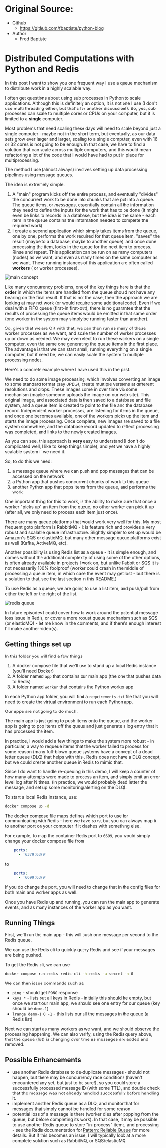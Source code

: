 # Original Source:
   - Github
      - https://github.com/fbaptiste/python-blog
   - Author
      - Fred Baptiste

# Distributed Computations with Python and Redis

In this post I want to show you one frequent way I use a queue mechanism to distribute work
in a highly scalable way.

I often get questions about using sub processes in Python to scale applications. Although
this is definitely an option, it is not one I use (I don't use multi threading either, but that's for 
another discussion!). So, yes, sub processes can scale to multiple cores or CPUs on your computer, but it is limited 
to a **single** computer.

Most problems that need scaling these days will need to scale beyond just a single computer - maybe not in the 
short term, but eventually, as our data sets grow ever larger and larger, scaling to a single computer, even with 16 
or 32 cores is not going to be enough. In that case, we have to find a solution that can scale across
multiple computers, and this would mean refactoring a lot of the code that I would have had to put in place for 
multiprocessing.

The method I use (almost always) involves setting up data processing pipelines using message queues.

The idea is extremely simple.

1. A "main" program kicks off the entire process, and eventually "divides" the concurrent work to be done into 
   chunks that are put into a queue. The queue items, or *messages*, essentially contain all the information they need to 
   define the inputs for the work that has to be done (it might even be links to records in a database, but the 
   idea is the same - each item in the queue contains the information needed to complete the required work)
2. I create a second application which simply takes items from the queue, one by one, performs the work
   required for that queue item, "saves" the result (maybe to a database, maybe to another queue), and once done
   processing the item, looks in the queue for the next item to process. Rinse and repeat. This application can
   be run on as many computers (nodes) as we want, and even as many times on the same computer as we want. 
   These running instances of this application are often called **workers** ( or worker processes).

![main concept](main_concept.png "Main Concept")

Like many concurrency problems, one of the key things here is that the **order** in which the items are handled
from the queue should not have any bearing on the final result. If that is not the case, then the approach we are 
looking at may not work (or would require some additional code). Even if we deal with a FIFO queue 
(first-in first-out), there is no guarantee that the results of processing the queue items would be emitted 
in that same order (one worker in the system may simply be running faster than another).

So, given that we are OK with that, we can then run as many of these worker processes as we want, and scale the number
of worker processes up or down as needed. We may even elect to run these workers on a single computer, even the 
same one generating the queue items in the first place. The advantage is that we can start small, running everything on
a single computer, but if need be, we can easily scale the system to multiple processing nodes.

Here's a concrete example where I have used this in the past.

We need to do some image processing, which involves converting an image to some standard format (say JPEG), create
multiple versions at different resolutions and crops. These images come in over time via some mechanism (maybe someone
uploads the image on our web site). This original image, and associated data is then saved to a database and file 
system, and a queue item is created to point to the file and the database record. Independent worker processes, are
listening for items in the queue, and once one becomes available, one of the workers picks up the item and starts
the image processing. Once complete, new images are saved to a file system somewhere, and the database record updated 
to reflect processing was completed, and links to the newly created images.

As you can see, this approach is **very** easy to understand (I don't do complicated well, I like to keep things 
simple), and yet we have a highly scalable system if we need it.

So, to do this we need:
1. a message queue where we can push and pop messages that can be accessed on the network
2. a Python app that pushes concurrent chunks of work to this queue
3. another Python app that pops items from the queue, and performs the work

One important thing for this to work, is the ability to make sure that once a worker "picks up" an item from the
queue, no other worker can pick it up (after all, we only need to process each item just once).

There are many queue platforms that would work very well for this. My most frequent goto platform is RabbitMQ - it 
is feature rich and provides a very robust and scalable queue infrastructure. Slightly simpler to set up would be 
Amazon's SQS or elasticMQ, but many other message queue platforms exist as well (Kafka, ActiveMQ, etc).

Another possibility is using Redis list as a queue - it is simple enough, and comes 
without the additional complexity of using some of the other options, is often already available in projects I work on,
but unlike Rabbit or SQS it is not necessarily 100% foolproof (worker could crash in the middle of processing a 
queue item, in which case the event may get lost - but there is a solution to that, see the last section in this 
README.)

To use Redis as a queue, we are going to use a list item, and push/pull from either the left or the right of the list.

![redis queue](redis_queue.png "Redis Queue")


In future episodes I could cover how to work around the potential message loss issue in Redis, or cover a more robust 
queue mechanism such as SQS (or elasticMQ) - let me know in the comments, and if there's enough interest I'll make 
another video(s).


## Getting things set up
In this folder you will find a few things:
1. A docker compose file that we'll use to stand up a local Redis instance (you'll need Docker)
2. A folder named `app` that contains our main app (the one that pushes data to Redis)
3. A folder named `worker` that contains the Python worker app
 
In each Python app folder, you will find a `requirements.txt` file that you will need to create the virtual environment
to run each Python app.

Our apps are not going to do much.

The main app is just going to push items onto the queue, and the worker app is going to pop items off the queue and 
just generate a log entry that it has processed the item. 

In practice, I would add a few things to make the system more robust - in particular, a way to requeue items that the
worker failed to process for some reason (many full-blown queue systems have a concept of a dead letter queue (DLQ) that
helps with this). Redis does not have a DLQ concept, but we could create another queue in Redis to mimic that.

Since I do want to handle re-queuing in this demo, I will keep a counter of how many attempts were made to process
an item, and simply emit an error level log after N times. (in practice, we would probably dead letter the message, 
and set up some monitoring/alerting on the DLQ).

To start a local Redis instance, use:
```bash
docker compose up -d
```

The docker compose file maps defines which port to use for communicating with Redis - here we have `6379`, but
you can always map it to another port on your computer if it clashes with something else.

For example, to map the container Redis port to `6699`, you would simply change your docker compose file from
```yaml
    ports:
      - '6379:6379'
```

to 
```yaml
    ports:
      - '6699:6379'
```

If you do change the port, you will need to change that in the config files for both main and worker apps as well.

Once you have Redis up and running, you can run the main app to generate events, and as many instances of the worker app 
as you want.


## Running Things
First, we'll run the main app - this will push one message per second to the Redis queue.

We can use the Redis cli to quickly query Redis and see if your messages are being pushed.

To get the Redis cli, we can use

```bash
docker compose run redis redis-cli -h redis -a secret -n 0
```

We can then issue commands such as:
- `ping` - should get `PONG` response
- `keys *` - lists out all keys in Redis - initially this should be empty, but once we start our main 
   app, we should see one entry for our queue (key should be `demo-1`)
- `lrange demo-1 0 -1` - this lists our all the messages in the queue (a Redis list)


Next we can start as many workers as we want, and we should observe the processing happening. We can
also verify, using the Redis query above, that the queue (list) is changing over time as messages are added 
and removed.


## Possible Enhancements
- use another Redis database to de-duplicate messages - should not happen, but there may be concurrency
  race conditions (haven't encountered any yet, but just to be sure!), so you could store a successfully 
  processed message ID (with some TTL), and double check that the message was not already handled successfully 
  before handling it.
- implement another Redis queue as a DLQ, and monitor that for messages that simply cannot be handled for some reason
- potential loss of a message is there (worker dies after popping from the queue, but before completing its work). 
  In that case, it may be possible to use another Redis queue to store "in-process" items, and processing - see the 
  Redis documentation for [Pattern: Reliable Queue](https://redis.io/commands/lmove/) for more details. But if this
  becomes an issue, I will typically look at a more complete solution such as RabbitMQ, or SQS/elasticMQ.
